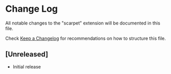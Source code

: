 # Change Log

All notable changes to the "scarpet" extension will be documented in this file.

Check [Keep a Changelog](http://keepachangelog.com/) for recommendations on how to structure this file.

## [Unreleased]

- Initial release
